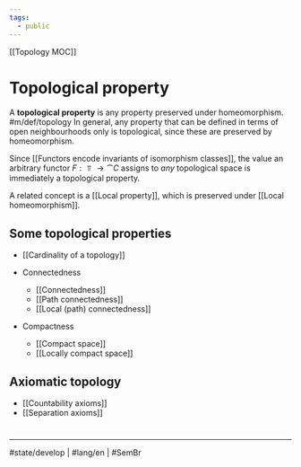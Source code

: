 ```yaml
---
tags:
  - public
---
```

[[Topology MOC]]
# Topological property
A **topological property** is any property preserved under homeomorphism. #m/def/topology 
In general, any property that can be defined in terms of open neighbourhoods only is topological, since these are preserved by homeomorphism.

Since [[Functors encode invariants of isomorphism classes]], the value an arbitrary functor $F : \Top \to \cat C$ assigns to _any_ topological space is immediately a topological property.

A related concept is a [[Local property]], which is preserved under [[Local homeomorphism]].

## Some topological properties
- [[Cardinality of a topology]]

- Connectedness
  - [[Connectedness]]
  - [[Path connectedness]]
  - [[Local (path) connectedness]]
- Compactness
  - [[Compact space]]
  - [[Locally compact space]]

## Axiomatic topology
- [[Countability axioms]]
- [[Separation axioms]]

#
---
#state/develop | #lang/en | #SemBr 
